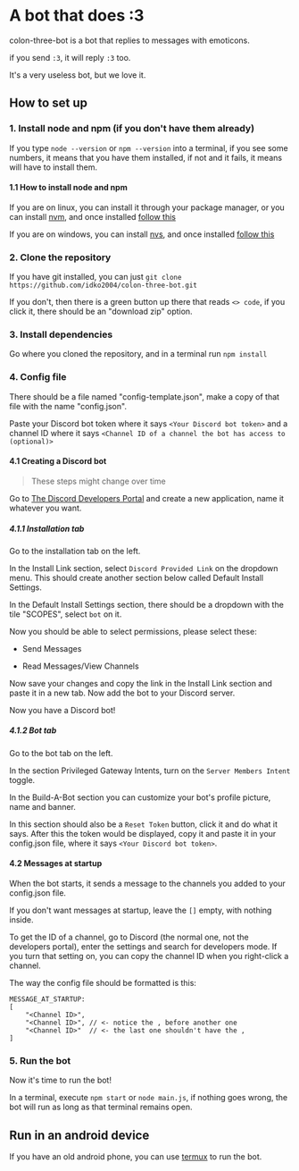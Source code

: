 # A bot that does :3
colon-three-bot is a bot that replies to messages with emoticons.

if you send `:3`, it will reply `:3` too.

It's a very useless bot, but we love it.

## How to set up
### 1. Install node and npm (if you don't have them already)
If you type `node --version` or `npm --version` into a terminal, if you see some numbers, it means that you have them installed, if not and it fails, it means will have to install them.

#### 1.1 How to install node and npm
If you are on linux, you can install it through your package manager, or you can install [nvm](https://github.com/nvm-sh/nvm?tab=readme-ov-file#install--update-script), and once installed [follow this](https://github.com/nvm-sh/nvm?tab=readme-ov-file#usage)

If you are on windows, you can install [nvs](https://github.com/jasongin/nvs?tab=readme-ov-file#windows), and once installed [follow this](https://github.com/jasongin/nvs?tab=readme-ov-file#basic-usage)

### 2. Clone the repository
If you have git installed, you can just `git clone https://github.com/idko2004/colon-three-bot.git`

If you don't, then there is a green button up there that reads `<> code`, if you click it, there should be an "download zip" option.

### 3. Install dependencies
Go where you cloned the repository, and in a terminal run `npm install`

### 4. Config file
There should be a file named "config-template.json", make a copy of that file with the name "config.json".

Paste your Discord bot token where it says `<Your Discord bot token>` and a channel ID where it says `<Channel ID of a channel the bot has access to (optional)>`

#### 4.1 Creating a Discord bot
> These steps might change over time

Go to [The Discord Developers Portal](https://discord.com/developers/applications) and create a new application, name it whatever you want.

##### 4.1.1 Installation tab
Go to the installation tab on the left.

In the Install Link section, select `Discord Provided Link` on the dropdown menu. This should create another section below called Default Install Settings.

In the Default Install Settings section, there should be a dropdown with the tile "SCOPES", select `bot` on it.

Now you should be able to select permissions, please select these:

- Send Messages

- Read Messages/View Channels

Now save your changes and copy the link in the Install Link section and paste it in a new tab. Now add the bot to your Discord server.

Now you have a Discord bot!

##### 4.1.2 Bot tab
Go to the bot tab on the left.

In the section Privileged Gateway Intents, turn on the `Server Members Intent` toggle.

In the Build-A-Bot section you can customize your bot's profile picture, name and banner.

In this section should also be a `Reset Token` button, click it and do what it says. After this the token would be displayed, copy it and paste it in your config.json file, where it says `<Your Discord bot token>`.

#### 4.2 Messages at startup
When the bot starts, it sends a message to the channels you added to your config.json file.

If you don't want messages at startup, leave the `[]` empty, with nothing inside.

To get the ID of a channel, go to Discord (the normal one, not the developers portal), enter the settings and search for developers mode. If you turn that setting on, you can copy the channel ID when you right-click a channel.

The way the config file should be formatted is this:
```
MESSAGE_AT_STARTUP:
[
	"<Channel ID>",
	"<Channel ID>", // <- notice the , before another one
	"<Channel ID>"  // <- the last one shouldn't have the ,
]
```

### 5. Run the bot
Now it's time to run the bot!

In a terminal, execute `npm start` or `node main.js`, if nothing goes wrong, the bot will run as long as that terminal remains open.

## Run in an android device
If you have an old android phone, you can use [termux](https://termux.dev/) to run the bot.

